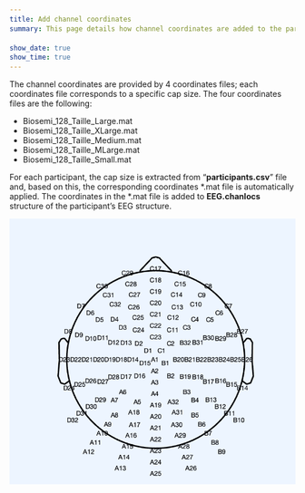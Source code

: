 ```yaml
---
title: Add channel coordinates
summary: This page details how channel coordinates are added to the participant-level data.

show_date: true
show_time: true
---
```

The channel coordinates are provided by 4 coordinates files; each coordinates file corresponds to a specific cap size. The four coordinates files are the following:

- Biosemi_128_Taille_Large.mat
- Biosemi_128_Taille_XLarge.mat
- Biosemi_128_Taille_Medium.mat
- Biosemi_128_Taille_MLarge.mat
- Biosemi_128_Taille_Small.mat

For each participant, the cap size is extracted from “**participants.csv**” file and, based on this, the corresponding coordinates *.mat file is automatically applied. The coordinates in the *.mat file is added to **EEG.chanlocs** structure of the participant’s EEG structure.

![128-channel layout](channel_coordinates.png "Figure 1: Plot of the channel layout of 128-channel 10-20 configuration for a small Biosemi 12-channel cap.")